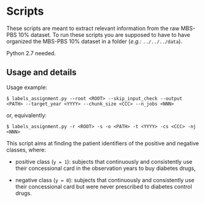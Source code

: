 # Scripts

These scripts are meant to extract relevant information from the raw MBS-PBS 10% dataset.
To run these scripts you are supposed to have to have organized the MBS-PBS 10% dataset in a folder (*e.g.:* `../../../data`).

Python 2.7 needed.

## Usage and details

Usage example:

`$ labels_assignment.py --root <ROOT> --skip_input_check --output <PATH> --target_year <YYYY> --chunk_size <CCC> --n_jobs <NNN>`

or, equivalently:

`$ labels_assignment.py -r <ROOT> -s -o <PATH> -t <YYYY> -cs <CCC> -nj <NNN>`

This script aims at finding the patient identifiers of the positive and negative
classes, where:
+ positive class (`y = 1`): subjects that continuously and consistently use
  their concessional card in the observation years to buy diabetes drugs,
- negative class (`y = 0`): subjects that continuously and consistently use
  their concessional card but were never prescribed to diabetes control drugs.
